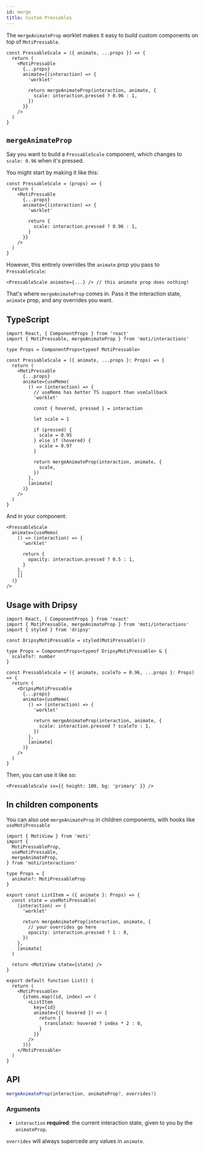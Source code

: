 ```yaml
---
id: merge
title: Custom Pressables
---
```


The `mergeAnimateProp` worklet makes it easy to build custom components on top of `MotiPressable`.

```tsx
const PressableScale = ({ animate, ...props }) => {
  return (
    <MotiPressable
      {...props}
      animate={(interaction) => {
        'worklet'

        return mergeAnimateProp(interaction, animate, {
          scale: interaction.pressed ? 0.96 : 1,
        })
      }}
    />
  )
}
```

## `mergeAnimateProp`

Say you want to build a `PressableScale` component, which changes to `scale: 0.96` when it's pressed.

You might start by making it like this:

```tsx
const PressableScale = (props) => {
  return (
    <MotiPressable
      {...props}
      animate={(interaction) => {
        'worklet'

        return {
          scale: interaction.pressed ? 0.96 : 1,
        }
      }}
    />
  )
}
```

However, this entirely overrides the `animate` prop you pass to `PressableScale`:

```tsx
<PressableScale animate={...} /> // this animate prop does nothing!
```

That's where `mergeAnimateProp` comes in. Pass it the interaction state, `animate` prop, and any overrides you want.

## TypeScript

```tsx
import React, { ComponentProps } from 'react'
import { MotiPressable, mergeAnimateProp } from 'moti/interactions'

type Props = ComponentProps<typeof MotiPressable>

const PressableScale = ({ animate, ...props }: Props) => {
  return (
    <MotiPressable
      {...props}
      animate={useMemo(
        () => (interaction) => {
          // useMemo has better TS support than useCallback
          'worklet'

          const { hovered, pressed } = interaction

          let scale = 1

          if (pressed) {
            scale = 0.95
          } else if (hovered) {
            scale = 0.97
          }

          return mergeAnimateProp(interaction, animate, {
            scale,
          })
        },
        [animate]
      )}
    />
  )
}
```

And in your component:

```tsx
<PressableScale
  animate={useMemo(
    () => (interaction) => {
      'worklet'

      return {
        opacity: interaction.pressed ? 0.5 : 1,
      }
    },
    []
  )}
/>
```

## Usage with Dripsy

```tsx
import React, { ComponentProps } from 'react'
import { MotiPressable, mergeAnimateProp } from 'moti/interactions'
import { styled } from 'dripsy'

const DripsyMotiPressable = styled(MotiPressable)()

type Props = ComponentProps<typeof DripsyMotiPressable> & {
  scaleTo?: number
}

const PressableScale = ({ animate, scaleTo = 0.96, ...props }: Props) => {
  return (
    <DripsyMotiPressable
      {...props}
      animate={useMemo(
        () => (interaction) => {
          'worklet'

          return mergeAnimateProp(interaction, animate, {
            scale: interaction.pressed ? scaleTo : 1,
          })
        },
        [animate]
      )}
    />
  )
}
```

Then, you can use it like so:

```tsx
<PressableScale sx={{ height: 100, bg: 'primary' }} />
```

## In children components

You can also use `mergeAnimateProp` in children components, with hooks like `useMotiPressable`

```tsx
import { MotiView } from 'moti'
import {
  MotiPressableProp,
  useMotiPressable,
  mergeAnimateProp,
} from 'moti/interactions'

type Props = {
  animate?: MotiPressableProp
}

export const ListItem = ({ animate }: Props) => {
  const state = useMotiPressable(
    (interaction) => {
      'worklet'

      return mergeAnimateProp(interaction, animate, {
        // your overrides go here
        opacity: interaction.pressed ? 1 : 0,
      })
    },
    [animate]
  )

  return <MotiView state={state} />
}

export default function List() {
  return (
    <MotiPressable>
      {items.map((id, index) => (
        <ListItem
          key={id}
          animate={({ hovered }) => {
            return {
              translateX: hovered ? index * 2 : 0,
            }
          }}
        />
      ))}
    </MotiPressable>
  )
}
```

## API

```ts
mergeAnimateProp(interaction, animateProp?, overrides?)
```

### Arguments

- `interaction` **required**: the current interaction state, given to you by the `animateProp`.

`overrides` will always supercede any values in `animate`.
